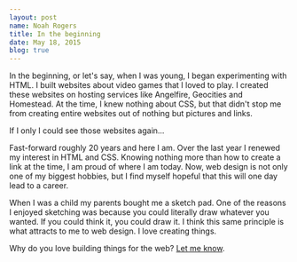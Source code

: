 ```yaml
---
layout: post
name: Noah Rogers
title: In the beginning
date: May 18, 2015
blog: true
---
```


In the beginning, or let's say, when I was young, I began experimenting with HTML. I built websites about video games that I loved to play. I created these websites on hosting services like Angelfire, Geocities and Homestead. At the time, I knew nothing about CSS, but that didn't stop me from creating entire websites out of nothing but pictures and links.

If I only I could see those websites again...

Fast-forward roughly 20 years and here I am. Over the last year I renewed my interest in HTML and CSS. Knowing nothing more than how to create a link at the time, I am proud of where I am today. Now, web design is not only one of my biggest hobbies, but I find myself hopeful that this will one day lead to a career.

When I was a child my parents bought me a sketch pad. One of the reasons I enjoyed sketching was because you could literally draw whatever you wanted. If you could think it, you could draw it. I think this same principle is what attracts to me to web design. I love creating things.

Why do you love building things for the web? [Let me know](https://twitter.com/noaharogers).
